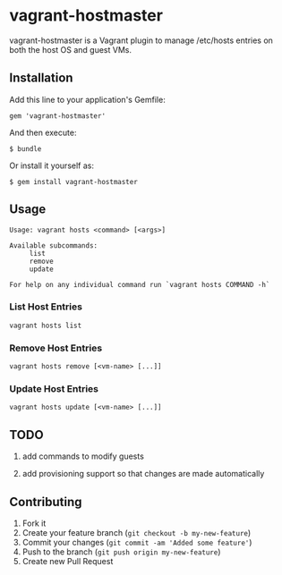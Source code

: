 # vagrant-hostmaster

vagrant-hostmaster is a Vagrant plugin to manage /etc/hosts entries on both the host OS and guest VMs.

## Installation

Add this line to your application's Gemfile:

    gem 'vagrant-hostmaster'

And then execute:

    $ bundle

Or install it yourself as:

    $ gem install vagrant-hostmaster

## Usage

    Usage: vagrant hosts <command> [<args>]

    Available subcommands:
         list
         remove
         update

    For help on any individual command run `vagrant hosts COMMAND -h`

### List Host Entries

    vagrant hosts list

### Remove Host Entries

    vagrant hosts remove [<vm-name> [...]]

### Update Host Entries

    vagrant hosts update [<vm-name> [...]]

## TODO

1. add commands to modify guests

2. add provisioning support so that changes are made automatically

## Contributing

1. Fork it
2. Create your feature branch (`git checkout -b my-new-feature`)
3. Commit your changes (`git commit -am 'Added some feature'`)
4. Push to the branch (`git push origin my-new-feature`)
5. Create new Pull Request
